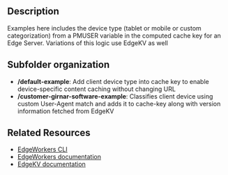 ## Description
Examples here includes the device type (tablet or mobile or custom categorization) from a PMUSER variable in the computed cache key for an Edge Server. Variations of this logic use EdgeKV as well

## Subfolder organization
* **/default-example**: Add client device type into cache key to enable device-specific content caching without changing URL
* **/customer-girnar-software-example**: Classifies client device using custom User-Agent match and adds it to cache-key along with version information fetched from EdgeKV 

## Related Resources
- [EdgeWorkers CLI](https://developer.akamai.com/cli/packages/edgeworkers.html)
- [EdgeWorkers documentation](https://techdocs.akamai.com/edgeworkers/docs)
- [EdgeKV documentation](https://techdocs.akamai.com/edgekv/docs)

